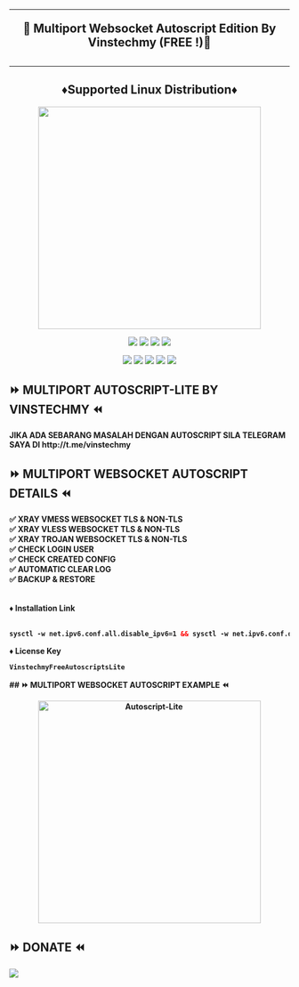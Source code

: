 <!DOCTYPE html>
<h2 align="center">
<hr>
🔱 Multiport Websocket Autoscript Edition By Vinstechmy (FREE !)🔱
<h2><hr>
  
<h2 align="center"> ♦️Supported Linux Distribution♦️</h2>
<p align="center"><img src="https://d33wubrfki0l68.cloudfront.net/5911c43be3b1da526ed609e9c55783d9d0f6b066/9858b/assets/img/debian-ubuntu-hover.png"width="400"></p>
<p align="center"><img src="https://img.shields.io/static/v1?style=for-the-badge&logo=debian&label=Debian%2010&message=Buster&color=blue"> <img src="https://img.shields.io/static/v1?style=for-the-badge&logo=debian&label=Debian%2011&message=Bullseye&color=blue"> <img src="https://img.shields.io/static/v1?style=for-the-badge&logo=ubuntu&label=Ubuntu%2018&message=18.04 LTS&color=blue"> <img src="https://img.shields.io/static/v1?style=for-the-badge&logo=ubuntu&label=Ubuntu%2020&message=20.04 LTS&color=blue"></p>
  
<p align="center"><img src="https://img.shields.io/badge/Service-XRAY--GRPC-orange"> <img src="https://img.shields.io/badge/Service-XRAY--TCP-orange"> <img src="https://img.shields.io/badge/Service-XRAY--XTLS-orange"> <img src="https://img.shields.io/badge/Service-TROJAN--GFW-orange"> <img src="https://img.shields.io/badge/Service-V2RAY-orange">

## ⏩ MULTIPORT AUTOSCRIPT-LITE BY VINSTECHMY ⏪
<b>
JIKA ADA SEBARANG MASALAH DENGAN AUTOSCRIPT SILA TELEGRAM SAYA DI http://t.me/vinstechmy
<br>
<b>
  
## ⏩ MULTIPORT WEBSOCKET AUTOSCRIPT DETAILS ⏪
<b>
✅ XRAY VMESS WEBSOCKET TLS & NON-TLS <br>
✅ XRAY VLESS WEBSOCKET TLS & NON-TLS <br>
✅ XRAY TROJAN WEBSOCKET TLS & NON-TLS <br>
✅ CHECK LOGIN USER <br>
✅ CHECK CREATED CONFIG <br>
✅ AUTOMATIC CLEAR LOG <br>
✅ BACKUP & RESTORE <br>
<br>
<br>
♦️ Installation Link<br>
<br>

  ```html
sysctl -w net.ipv6.conf.all.disable_ipv6=1 && sysctl -w net.ipv6.conf.default.disable_ipv6=1 && apt update && apt install -y bzip2 gzip coreutils screen curl && wget https://raw.githubusercontent.com/vinstechmy/multiport-websocket/main/V1/setup-lite.sh && chmod +x setup-lite.sh && screen -S setup-lite ./setup-lite.sh
  ```
  
♦️ License Key<br> 
 
  ```html
VinstechmyFreeAutoscriptsLite
  ```
 
</b>
## ⏩ MULTIPORT WEBSOCKET AUTOSCRIPT EXAMPLE ⏪
<b>
<br>
</b>
<p align="center">
<img src="https://raw.githubusercontent.com/vinstechmy/multiport-websocket/main/F3B8B326-5509-42D6-ABAA-F0C806C5DCA5.jpeg" width="400" title="Autoscript-Lite">
</p>


## ⏩ DONATE ⏪
<b>
<a href="https://paypal.me/vinstechmy" target=”_blank”><img src="https://img.shields.io/static/v1?style=for-the-badge&logo=paypal&label=Paypal&message=Click%20Here&color=blue"></a>
<br>
<b>
